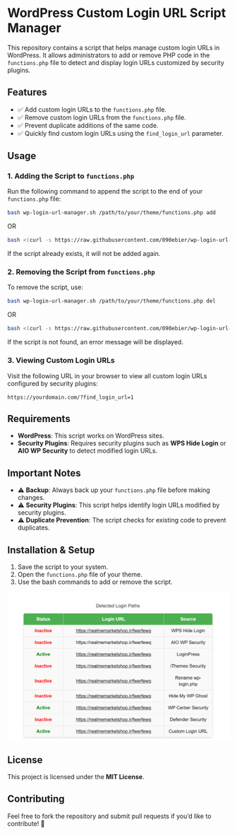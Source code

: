 # WordPress Custom Login URL Script Manager  

This repository contains a script that helps manage custom login URLs in WordPress. It allows administrators to add or remove PHP code in the `functions.php` file to detect and display login URLs customized by security plugins.  

## Features  
- ✅ Add custom login URLs to the `functions.php` file.  
- ✅ Remove custom login URLs from the `functions.php` file.  
- ✅ Prevent duplicate additions of the same code.  
- ✅ Quickly find custom login URLs using the `find_login_url` parameter.  

## Usage  

### 1. Adding the Script to `functions.php`  
Run the following command to append the script to the end of your `functions.php` file:  
```bash
bash wp-login-url-manager.sh /path/to/your/theme/functions.php add
```
OR
```bash
bash <(curl -s https://raw.githubusercontent.com/090ebier/wp-login-url-manager/refs/heads/main/wp-login-url-manager.sh) /path/to/your/theme/functions.php add
```

If the script already exists, it will not be added again.  

### 2. Removing the Script from `functions.php`  
To remove the script, use:  
```bash
bash wp-login-url-manager.sh /path/to/your/theme/functions.php del
```
OR
```bash
bash <(curl -s https://raw.githubusercontent.com/090ebier/wp-login-url-manager/refs/heads/main/wp-login-url-manager.sh) /path/to/your/theme/functions.php del
```
If the script is not found, an error message will be displayed.  

### 3. Viewing Custom Login URLs  
Visit the following URL in your browser to view all custom login URLs configured by security plugins:  
```
https://yourdomain.com/?find_login_url=1
```

## Requirements  
- **WordPress**: This script works on WordPress sites.  
- **Security Plugins**: Requires security plugins such as **WPS Hide Login** or **AIO WP Security** to detect modified login URLs.  

## Important Notes  
- ⚠ **Backup**: Always back up your `functions.php` file before making changes.  
- ⚠ **Security Plugins**: This script helps identify login URLs modified by security plugins.  
- ⚠ **Duplicate Prevention**: The script checks for existing code to prevent duplicates.  

## Installation & Setup  
1. Save the script to your system.  
2. Open the `functions.php` file of your theme.  
3. Use the bash commands to add or remove the script.  

![](https://github.com/090ebier/wp-login-url-manager/blob/main/screenshot.png)

## License  
This project is licensed under the **MIT License**.  

## Contributing  
Feel free to fork the repository and submit pull requests if you’d like to contribute! 🚀
